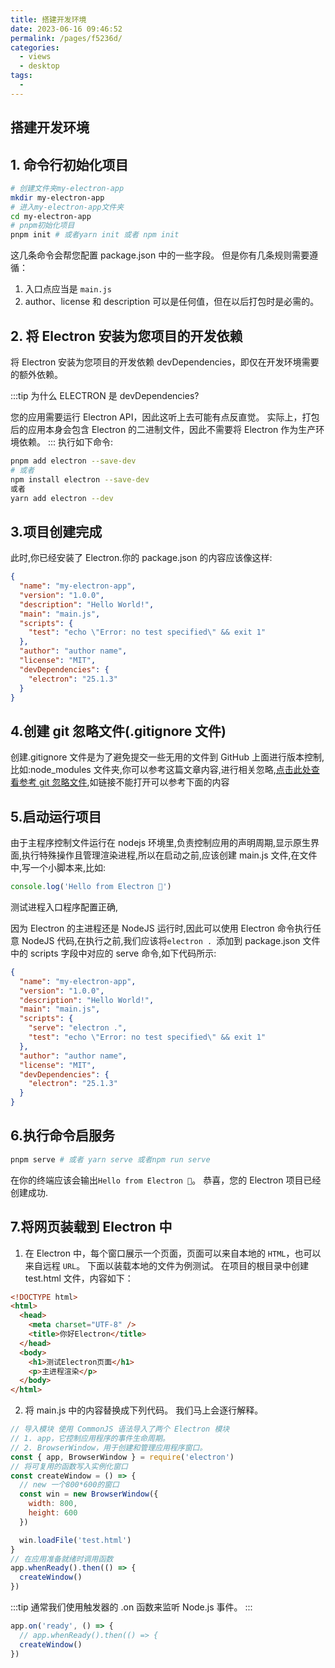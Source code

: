 ```yaml
---
title: 搭建开发环境
date: 2023-06-16 09:46:52
permalink: /pages/f5236d/
categories:
  - views
  - desktop
tags:
  -
---
```


## 搭建开发环境

## 1. 命令行初始化项目

```sh
# 创建文件夹my-electron-app
mkdir my-electron-app
# 进入my-electron-app文件夹
cd my-electron-app
# pnpm初始化项目
pnpm init # 或者yarn init 或者 npm init
```

这几条命令会帮您配置 package.json 中的一些字段。 但是你有几条规则需要遵循：

1. 入口点应当是 `main.js`
2. author、license 和 description 可以是任何值，但在以后打包时是必需的。

## 2. 将 Electron 安装为您项目的开发依赖

将 Electron 安装为您项目的开发依赖 devDependencies，即仅在开发环境需要的额外依赖。

:::tip 为什么 ELECTRON 是 devDependencies?

您的应用需要运行 Electron API，因此这听上去可能有点反直觉。 实际上，打包后的应用本身会包含 Electron 的二进制文件，因此不需要将 Electron 作为生产环境依赖。
:::
执行如下命令:

```bash
pnpm add electron --save-dev
# 或者
npm install electron --save-dev
或者
yarn add electron --dev
```

## 3.项目创建完成

此时,你已经安装了 Electron.你的 package.json 的内容应该像这样:

```json
{
  "name": "my-electron-app",
  "version": "1.0.0",
  "description": "Hello World!",
  "main": "main.js",
  "scripts": {
    "test": "echo \"Error: no test specified\" && exit 1"
  },
  "author": "author name",
  "license": "MIT",
  "devDependencies": {
    "electron": "25.1.3"
  }
}
```

## 4.创建 git 忽略文件(.gitignore 文件)

创建.gitignore 文件是为了避免提交一些无用的文件到 GitHub 上面进行版本控制,比如:node_modules 文件夹,你可以参考这篇文章内容,进行相关忽略,[点击此处查看参考 git 忽略文件](https://github.com/github/gitignore/blob/main/Node.gitignore),如链接不能打开可以参考下面的内容

## 5.启动运行项目

由于主程序控制文件运行在 nodejs 环境里,负责控制应用的声明周期,显示原生界面,执行特殊操作且管理渲染进程,所以在启动之前,应该创建 main.js 文件,在文件中,写一个小脚本来,比如:

```js
console.log('Hello from Electron 👋')
```

测试进程入口程序配置正确,

因为 Electron 的主进程还是 NodeJS 运行时,因此可以使用 Electron 命令执行任意 NodeJS 代码,在执行之前,我们应该将`electron . `添加到 package.json 文件中的 scripts 字段中对应的 serve 命令,如下代码所示:

```json {7}
{
  "name": "my-electron-app",
  "version": "1.0.0",
  "description": "Hello World!",
  "main": "main.js",
  "scripts": {
    "serve": "electron .",
    "test": "echo \"Error: no test specified\" && exit 1"
  },
  "author": "author name",
  "license": "MIT",
  "devDependencies": {
    "electron": "25.1.3"
  }
}
```

## 6.执行命令启服务

```bash
pnpm serve # 或者 yarn serve 或者npm run serve
```

在你的终端应该会输出`Hello from Electron 👋`。 恭喜，您的 Electron 项目已经创建成功.

## 7.将网页装载到 Electron 中

1. 在 Electron 中，每个窗口展示一个页面，页面可以来自本地的 `HTML`，也可以来自远程 `URL`。 下面以装载本地的文件为例测试。 在项目的根目录中创建 test.html 文件，内容如下：

```html
<!DOCTYPE html>
<html>
  <head>
    <meta charset="UTF-8" />
    <title>你好Electron</title>
  </head>
  <body>
    <h1>测试Electron页面</h1>
    <p>主进程渲染</p>
  </body>
</html>
```

2. 将 main.js 中的内容替换成下列代码。 我们马上会逐行解释。

```js
// 导入模块 使用 CommonJS 语法导入了两个 Electron 模块
// 1. app，它控制应用程序的事件生命周期。
// 2. BrowserWindow，用于创建和管理应用程序窗口。
const { app, BrowserWindow } = require('electron')
// 将可复用的函数写入实例化窗口
const createWindow = () => {
  // new 一个800*600的窗口
  const win = new BrowserWindow({
    width: 800,
    height: 600
  })

  win.loadFile('test.html')
}
// 在应用准备就绪时调用函数
app.whenReady().then(() => {
  createWindow()
})
```

:::tip 通常我们使用触发器的 .on 函数来监听 Node.js 事件。
:::

```js
app.on('ready', () => {
  // app.whenReady().then(() => {
  createWindow()
})
```
